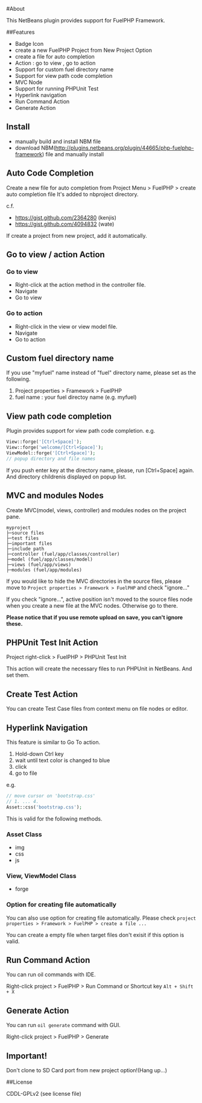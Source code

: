 #About

This NetBeans plugin provides support for FuelPHP Framework.

##Features

- Badge Icon
- create a new FuelPHP Project from New Project Option
- create a file for auto completion
- Action : go to view , go to action
- Support for custom fuel directory name
- Support for view path code completion
- MVC Node
- Support for running PHPUnit Test
- Hyperlink navigation
- Run Command Action
- Generate Action

## Install

- manually build and install NBM file
- download NBM(http://plugins.netbeans.org/plugin/44665/php-fuelphp-framework) file and manually install

## Auto Code Completion

Create a new file for auto completion from Project Menu > FuelPHP > create auto completion file
It's added to nbproject directory.

c.f.
- https://gist.github.com/2364280 (kenjis)
- https://gist.github.com/4094832 (wate)

If create a project from new project, add it automatically.

## Go to view / action Action

### Go to view

- Right-click at the action method in the controller file.
- Navigate
- Go to view

### Go to action

- Right-click in the view or view model file.
- Navigate
- Go to action

## Custom fuel directory name

If you use "myfuel" name instead of "fuel" directory name, please set as the following.

1. Project properties > Framework > FuelPHP
2. fuel name : your fuel directoy name (e.g. myfuel)

## View path code completion
Plugin provides support for view path code completion.
e.g.

```php
View::forge('[Ctrl+Space]');
View::forge('welcome/[Ctrl+Space]');
ViewModel::forge('[Ctrl+Space]');
// popup directory and file names
```
If you push enter key at the directory name, please, run [Ctrl+Space] again. And directory childrenis displayed on popup list.

## MVC and modules Nodes
Create MVC(model, views, controller) and modules nodes on the project pane.
```
myproject
├─source files
├─test files
├─important files
├─include path
├─controller (fuel/app/classes/controller)
├─model (fuel/app/classes/model)
├─views (fuel/app/views)
├─modules (fuel/app/modules)

```

If you would like to hide the MVC directories in the source files,
please move to `Project properties > Framework > FuelPHP` and check "ignore..."

If you check "ignore...",
active position isn't moved to the source files node when you create a new file at the MVC nodes.
Otherwise go to there.

**Please notice that if you use remote upload on save, you can't ignore these.**

## PHPUnit Test Init Action
Project right-click > FuelPHP > PHPUnit Test Init

This action will create the necessary files to run PHPUnit in NetBeans.
And set them.

## Create Test Action
You can create Test Case files from context menu on file nodes or editor.

## Hyperlink Navigation
This feature is similar to Go To action.

1. Hold-down Ctrl key
2. wait until text color is changed to blue
3. click
4. go to file

e.g.
```php
// move cursor on 'bootstrap.css'
// 1. ... 4.
Asset::css('bootstrap.css');
```

This is valid for the following methods.

### Asset Class
- img
- css
- js

### View, ViewModel Class
- forge

### Option for creating file automatically
You can also use option for creating file automatically.
Please check `project properties > Framework > FuelPHP > create a file ...`

You can create a empty file when target files don't exisit if this option is valid.

## Run Command Action
You can run oil commands with IDE.

Right-click project > FuelPHP > Run Command or Shortcut key `Alt + Shift + X`

## Generate Action
You can run `oil generate` command with GUI.

Right-click project > FuelPHP > Generate

## Important!
Don't clone to SD Card port from new project option!(Hang up...)

##License

CDDL-GPLv2 (see license file)